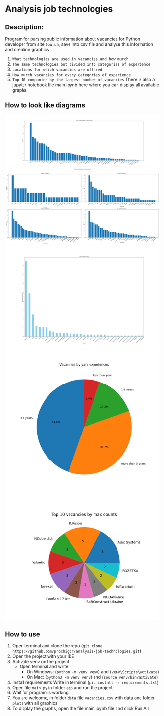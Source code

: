 # Analysis job technologies

## Description:
Program for parsing public information about vacancies for Python developer from site `Dou.ua`, save into csv file
and analyse this information and creation graphics
1. `What technologies are used in vacancies and how murch`
2. `The same technologies but divided into categories of experience`
3. `Locations for which vacancies are offered`
4. `How murch vacancies for every categories of experience`
5. `Top 10 companies by the largest number of vacancies`
There is also a jupyter notebook file main.ipynb here where you can display all available graphs.

## How to look like diagrams

![frequency_technologies_2024-01-10_180634.png](data%2Fplots%2Ffrequency_technologies_2024-01-10_180634.png)
![frequency_technologies_with_exp2024-01-10_172437.png](data%2Fplots%2Ffrequency_technologies_with_exp2024-01-10_172437.png)
![cities_in_vacancies_2024-01-10_172438.png](data%2Fplots%2Fcities_in_vacancies_2024-01-10_172438.png)
![vacancies_by_experience_2024-01-10_172439.png](data%2Fplots%2Fvacancies_by_experience_2024-01-10_172439.png)
![vacancies_in_companies_2024-01-10_181218.png](data%2Fplots%2Fvacancies_in_companies_2024-01-10_181218.png)

## How to use
1. Open terminal and clone the repo (`git clone https://github.com/prochigor/analysis-job-technologies.git`)
2. Open the project with your IDE
3. Activate venv on the project
   - Open terminal and write: 
     - On Windows: (`python -m venv venv`) and (`venv\Scripts\activate`)
     - On Mac: (`python3 -m venv venv`) and (`source venv/bin/activate`)
4. Install requirements
  Write in terminal (`pip install -r requirements.txt`)
5. Open file `main.py` in folder `app` and run the project
6. Wait for program is working
7. You are welcome, in folder `data` file `vacancies.csv` with data and folder `plots` with all graphics
8. To display the graphs, open the file main.ipynb file and click Run All
